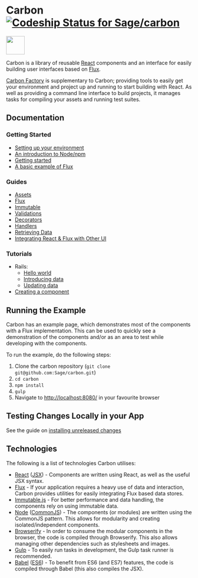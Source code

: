 # Carbon [ ![Codeship Status for Sage/carbon](https://codeship.com/projects/dd2c7bd0-6c4e-0133-1f77-72bb5571e5ad/status?branch=master)](https://codeship.com/projects/115478)

<img src="./../master/logo/carbon-logo.png" width="50">

Carbon is a library of reusable [React](https://facebook.github.io/react/) components and an interface for easily building user interfaces based on [Flux](https://facebook.github.io/flux/).

[Carbon Factory](https://github.com/sage/carbon-factory) is supplementary to Carbon; providing tools to easily get your environment and project up and running to start building with React. As well as providing a command line interface to build projects, it manages tasks for compiling your assets and running test suites.

## Documentation

### Getting Started

* [Setting up your environment](docs/guides/setting-up-your-environment.md)
* [An introduction to Node/npm](docs/guides/an-introduction-to-node-and-npm.md)
* [Getting started](docs/guides/getting-started.md)
* [A basic example of Flux](docs/guides/a-basic-example.md)

### Guides

* [Assets](docs/guides/assets.md)
* [Flux](docs/guides/flux.md)
* [Immutable](docs/guides/immutable.md)
* [Validations](docs/guides/validations.md)
* [Decorators](docs/guides/decorators.md)
* [Handlers](docs/guides/handlers.md)
* [Retrieving Data](docs/guides/retrieving-data.md)
* [Integrating React & Flux with Other UI](docs/guides/integrating-with-other-ui.md)

### Tutorials

* Rails:
  * [Hello world](docs/tutorials/carbon-rails/hello-world.md)
  * [Introducing data](docs/tutorials/carbon-rails/introducing-data.md)
  * [Updating data](docs/tutorials/carbon-rails/updating-data.md)
* [Creating a component](docs/tutorials/creating-a-component.md)

## Running the Example

Carbon has an example page, which demonstrates most of the components with a Flux implementation. This can be used to quickly see a demonstration of the components and/or as an area to test while developing with the components.

To run the example, do the following steps:
  1. Clone the carbon repository (`git clone git@github.com:Sage/carbon.git`)
  2. `cd carbon`
  3. `npm install`
  4. `gulp`
  5. Navigate to [http://localhost:8080/](http://localhost:8080/) in your favourite browser

## Testing Changes Locally in your App

See the guide on [installing unreleased changes](https://github.com/Sage/carbon/blob/master/docs/guides/installing-unreleased-changes.md)

## Technologies

The following is a list of technologies Carbon utilises:

* [React](http://facebook.github.io/react/) ([JSX](https://facebook.github.io/jsx/)) - Components are written using React, as well as the useful JSX syntax.
* [Flux](https://facebook.github.io/flux/) - If your application requires a heavy use of data and interaction, Carbon provides utilities for easily integrating Flux based data stores.
* [Immutable.js](https://facebook.github.io/immutable-js/) - For better performance and data handling, the components rely on using immutable data.
* [Node](https://nodejs.org/) ([CommonJS](https://nodejs.org/docs/latest/api/modules.html)) - The components (or modules) are written using the CommonJS pattern. This allows for modularity and creating isolated/independent components.
* [Browserify](http://browserify.org/) - In order to consume the modular components in the browser, the code is compiled through Browserify. This also allows managing other dependencies such as stylesheets and images.
* [Gulp](http://gulpjs.com/) - To easily run tasks in development, the Gulp task runner is recommended.
* [Babel](https://babeljs.io/) ([ES6](https://github.com/lukehoban/es6features)) - To benefit from ES6 (and ES7) features, the code is compiled through Babel (this also compiles the JSX).
